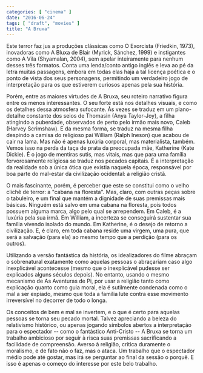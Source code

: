 ```yaml
---
categories: [ "cinema" ]
date: "2016-06-24"
tags: [ "draft", "movies" ]
title: "A Bruxa"
---
```

Este terror faz jus a produções clássicas como O Exorcista (Friedkin,
1973), inovadoras como A Bluxa de Blair (Myrick, Sánchez, 1999) e
instigantes como A Vila (Shyamalan, 2004), sem apelar inteiramente para
nenhum desses três formatos. Conta uma lenda/conto antigo inglês e
leva ao pé da letra muitas passagens, embora em todas elas haja a tal
licença poética e o ponto de vista dos seus personagens, permitindo
um verdadeiro jogo de interpretação para os que estiverem curiosos
apenas pela sua história.

Porém, entre as maiores virtudes de A Bruxa, seu roteiro narrativo figura
entre os menos interessantes. O seu forte está nos detalhes visuais,
e como os detalhes dessa atmosfera sufocante. Às vezes se traduz em
um plano-detalhe constante dos seios de Thomasin (Anya Taylor-Joy), a
filha atingindo a puberdade, observados de perto pelo irmão mais novo,
Caleb (Harvey Scrimshaw). E da mesma forma, se traduz na mesma filha
despindo a camisa do religioso pai William (Ralph Ineson) que acabou de
cair na lama. Mas não é apenas luxúria corporal, mas materialista,
também. Vemos isso na perda da taça de prata da preocupada mãe,
Katherine (Kate Dickie). É o jogo de mentiras sutis, mas vitais, mas
que para uma família fervorosamente religiosa se traduz nos pecados
capitais. É a interpretação da realidade sob a única ótica que
existia naquela época, responsável por boa parte do mal-estar da
civilização ocidental: a religião cristã.

O mais fascinante, porém, é perceber que este se constitui como o
velho clichê de terror: a "cabana na floresta". Mas, claro, com outras
peças sobre o tabuleiro, e um final que mantém a dignidade de suas
premissas mais básicas. Ninguém está salvo em uma cabana na floresta,
pois todos possuem alguma marca, algo pelo qual se arrependem. Em Caleb,
é a luxúria pela sua irmã. Em William, a incerteza se conseguirá
sustentar sua família vivendo isolado do mundo. Em Katherine, é o
desejo de retorno a civilização. E, é claro, em toda cabana reside
uma virgem, uma pura, que será a salvação (para ela) ao mesmo tempo
que a perdição (para os outros).

Utilizando a versão fantástica da história, os idealizadores do filme
abraçam o sobrenatural exatamente como aquelas pessoas o abraçariam
caso algo inexplicável acontecesse (mesmo que o inexplicável pudesse ser
explicados alguns séculos depois). No entanto, usando o mesmo mecanismo
de As Aventuras de Pi, por usar a religião tanto como explicação quanto
como guia moral, ela é sutilmente condenada como o mal a ser expiado,
mesmo que toda a família lute contra esse movimento irreversível no
decorrer de todo o longa.

Os conceitos de bem e mal se invertem, e o que é certo para aquelas
pessoas se torna seu pecado mortal. Talvez apreciando a beleza
do relativismo histórico, ou apenas jogando símbolos abertos a
interpretação para o espectador -- como o fantástico Anti-Cristo --
A Bruxa se torna um trabalho ambicioso por seguir à risca suas premissas
sacrificando a facilidade de compreensão. Averso à religião, critica
duramente o moralismo, e de fato não o faz, mas o ataca. Um trabalho
que o espectador médio pode até gostar, mas irá se perguntar ao final
da sessão o porquê. E isso é apenas o começo do interesse por este
belo trabalho.
